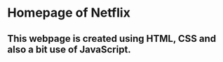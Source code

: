 # Homepage of Netflix

## This webpage is created using HTML, CSS and also a bit use of JavaScript.
